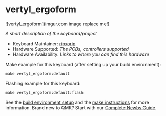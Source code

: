 # vertyl_ergoform

![vertyl_ergoform](imgur.com image replace me!)

*A short description of the keyboard/project*

* Keyboard Maintainer: [ripxorip](https://github.com/yourusername)
* Hardware Supported: *The PCBs, controllers supported*
* Hardware Availability: *Links to where you can find this hardware*

Make example for this keyboard (after setting up your build environment):

    make vertyl_ergoform:default

Flashing example for this keyboard:

    make vertyl_ergoform:default:flash

See the [build environment setup](https://docs.qmk.fm/#/getting_started_build_tools) and the [make instructions](https://docs.qmk.fm/#/getting_started_make_guide) for more information. Brand new to QMK? Start with our [Complete Newbs Guide](https://docs.qmk.fm/#/newbs).
